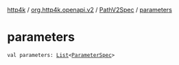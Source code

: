 [http4k](../../index.md) / [org.http4k.openapi.v2](../index.md) / [PathV2Spec](index.md) / [parameters](./parameters.md)

# parameters

`val parameters: `[`List`](https://kotlinlang.org/api/latest/jvm/stdlib/kotlin.collections/-list/index.html)`<`[`ParameterSpec`](../-parameter-spec/index.md)`>`